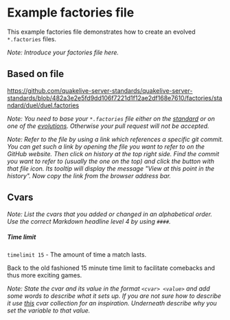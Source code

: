 # Example factories file

This example factories file demonstrates how to create an evolved `*.factories` files.

*Note: Introduce your factories file here.*

## Based on file

https://github.com/quakelive-server-standards/quakelive-server-standards/blob/482a3e2e5fd9dd106f7221d1f12ae2df168e7610/factories/standard/duel/duel.factories

*Note: You need to base your `*.factories` file either on the [standard](https://github.com/quakelive-server-standards/quakelive-server-standards/tree/master/factories/standard) or on one of the [evolutions](https://github.com/quakelive-server-standards/quakelive-server-standards/tree/master/factories/evolved). Otherwise your pull request will not be accepted.*

*Note: Refer to the file by using a link which references a specific git commit. You can get such a link by opening the file you want to refer to on the GitHub website. Then click on history at the top right side. Find the commit you want to refer to (usually the one on the top) and click the button with that file icon. Its tooltip will display the message "View at this point in the history". Now copy the link from the browser address bar.*

## Cvars

*Note: List the cvars that you added or changed in an alphabetical order. Use the correct Markdown headline level 4 by using `####`.*

##### Time limit

`timelimit 15` - The amount of time a match lasts.

Back to the old fashioned 15 minute time limit to facilitate comebacks and thus more exciting games.

*Note: State the cvar and its value in the format `<cvar> <value>` and add some words to describe what it sets up. If you are not sure how to describe it use [this](http://www.regurge.at/ql/) cvar collection for an inspiration. Underneath describe why you set the variable to that value.*